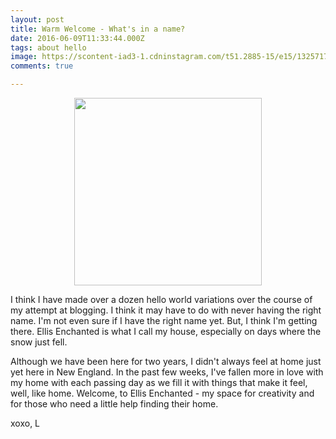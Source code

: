 ```yaml
---
layout: post
title: Warm Welcome - What's in a name? 
date: 2016-06-09T11:33:44.000Z
tags: about hello
image: https://scontent-iad3-1.cdninstagram.com/t51.2885-15/e15/13257170_162589854143969_687173617_n.jpg
comments: true

---
```

<center><a href="https://www.instagram.com/p/v3yCk8OmhT">
<img src="https://scontent-iad3-1.cdninstagram.com/t51.2885-15/e15/13257170_162589854143969_687173617_n.jpg" height="300" ></a>
</center>

I think I have made over a dozen hello world variations over the course of my attempt at blogging. I think it may have to do with never having the right name. I'm not even sure if I have the right name yet. But, I think I'm getting there. Ellis Enchanted is what I call my house, especially on days where the snow just fell.

Although we have been here for two years, I didn't always feel at home just yet here in New England. In the past few weeks, I've fallen more in love with my home with each passing day as we fill it with things that make it feel, well, like home. Welcome, to Ellis Enchanted - my space for creativity and for those who need a little help finding their home.

xoxo,
L